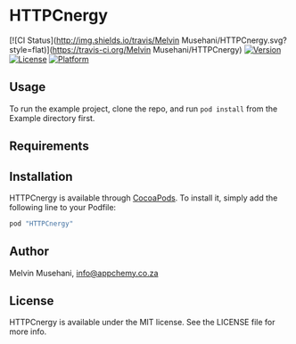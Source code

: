 # HTTPCnergy

[![CI Status](http://img.shields.io/travis/Melvin Musehani/HTTPCnergy.svg?style=flat)](https://travis-ci.org/Melvin Musehani/HTTPCnergy)
[![Version](https://img.shields.io/cocoapods/v/HTTPCnergy.svg?style=flat)](http://cocoapods.org/pods/HTTPCnergy)
[![License](https://img.shields.io/cocoapods/l/HTTPCnergy.svg?style=flat)](http://cocoapods.org/pods/HTTPCnergy)
[![Platform](https://img.shields.io/cocoapods/p/HTTPCnergy.svg?style=flat)](http://cocoapods.org/pods/HTTPCnergy)

## Usage

To run the example project, clone the repo, and run `pod install` from the Example directory first.

## Requirements

## Installation

HTTPCnergy is available through [CocoaPods](http://cocoapods.org). To install
it, simply add the following line to your Podfile:

```ruby
pod "HTTPCnergy"
```

## Author

Melvin Musehani, info@appchemy.co.za

## License

HTTPCnergy is available under the MIT license. See the LICENSE file for more info.
